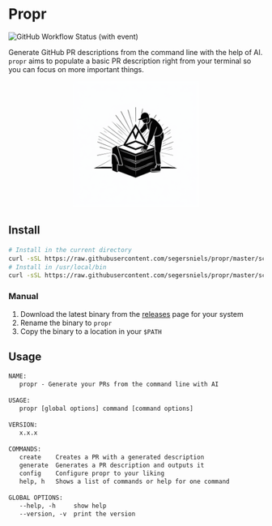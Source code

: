 # Propr

![GitHub Workflow Status (with event)](https://img.shields.io/github/actions/workflow/status/segersniels/propr/ci.yml)

Generate GitHub PR descriptions from the command line with the help of AI.
`propr` aims to populate a basic PR description right from your terminal so you can focus on more important things.

<p align="center">
<img src="./resources/logo.png" width="250">

## Install

```bash
# Install in the current directory
curl -sSL https://raw.githubusercontent.com/segersniels/propr/master/scripts/install.sh | bash
# Install in /usr/local/bin
curl -sSL https://raw.githubusercontent.com/segersniels/propr/master/scripts/install.sh | sudo bash -s /usr/local/bin
```

### Manual

1. Download the latest binary from the [releases](https://github.com/segersniels/propr/releases/latest) page for your system
2. Rename the binary to `propr`
3. Copy the binary to a location in your `$PATH`

## Usage

```
NAME:
   propr - Generate your PRs from the command line with AI

USAGE:
   propr [global options] command [command options]

VERSION:
   x.x.x

COMMANDS:
   create    Creates a PR with a generated description
   generate  Generates a PR description and outputs it
   config    Configure propr to your liking
   help, h   Shows a list of commands or help for one command

GLOBAL OPTIONS:
   --help, -h     show help
   --version, -v  print the version
```